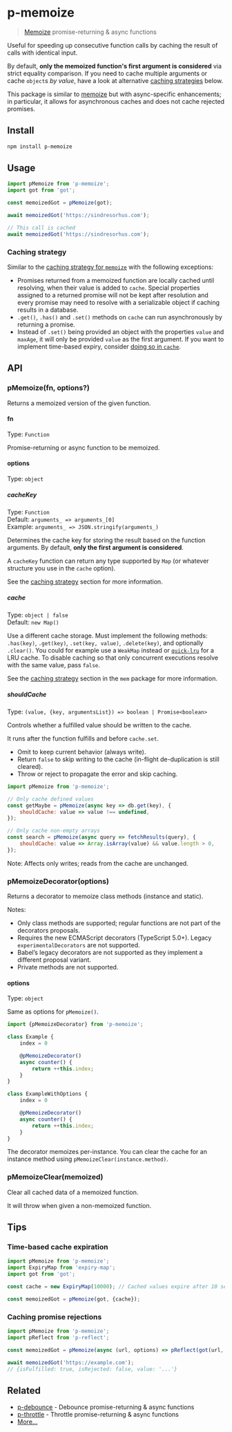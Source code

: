 # p-memoize

> [Memoize](https://en.wikipedia.org/wiki/Memoization) promise-returning & async functions

Useful for speeding up consecutive function calls by caching the result of calls with identical input.

<!-- Please keep this section in sync with https://github.com/sindresorhus/memoize/blob/main/readme.md -->

By default, **only the memoized function's first argument is considered** via strict equality comparison. If you need to cache multiple arguments or cache `object`s *by value*, have a look at alternative [caching strategies](#caching-strategy) below.

This package is similar to [memoize](https://github.com/sindresorhus/memoize) but with async-specific enhancements; in particular, it allows for asynchronous caches and does not cache rejected promises.

## Install

```sh
npm install p-memoize
```

## Usage

```js
import pMemoize from 'p-memoize';
import got from 'got';

const memoizedGot = pMemoize(got);

await memoizedGot('https://sindresorhus.com');

// This call is cached
await memoizedGot('https://sindresorhus.com');
```

### Caching strategy

Similar to the [caching strategy for `memoize`](https://github.com/sindresorhus/memoize#options) with the following exceptions:

- Promises returned from a memoized function are locally cached until resolving, when their value is added to `cache`. Special properties assigned to a returned promise will not be kept after resolution and every promise may need to resolve with a serializable object if caching results in a database.
- `.get()`, `.has()` and `.set()` methods on `cache` can run asynchronously by returning a promise.
- Instead of `.set()` being provided an object with the properties `value` and `maxAge`, it will only be provided `value` as the first argument. If you want to implement time-based expiry, consider [doing so in `cache`](#time-based-cache-expiration).

## API

### pMemoize(fn, options?)

Returns a memoized version of the given function.

#### fn

Type: `Function`

Promise-returning or async function to be memoized.

#### options

Type: `object`

##### cacheKey

Type: `Function`\
Default: `arguments_ => arguments_[0]`\
Example: `arguments_ => JSON.stringify(arguments_)`

Determines the cache key for storing the result based on the function arguments. By default, **only the first argument is considered**.

A `cacheKey` function can return any type supported by `Map` (or whatever structure you use in the `cache` option).

See the [caching strategy](#caching-strategy) section for more information.

##### cache

Type: `object | false`\
Default: `new Map()`

Use a different cache storage. Must implement the following methods: `.has(key)`, `.get(key)`, `.set(key, value)`, `.delete(key)`, and optionally `.clear()`. You could for example use a `WeakMap` instead or [`quick-lru`](https://github.com/sindresorhus/quick-lru) for a LRU cache. To disable caching so that only concurrent executions resolve with the same value, pass `false`.

See the [caching strategy](https://github.com/sindresorhus/mem#caching-strategy) section in the `mem` package for more information.

##### shouldCache

Type: `(value, {key, argumentsList}) => boolean | Promise<boolean>`

Controls whether a fulfilled value should be written to the cache.

It runs after the function fulfills and before `cache.set`.

- Omit to keep current behavior (always write).
- Return `false` to skip writing to the cache (in-flight de-duplication is still cleared).
- Throw or reject to propagate the error and skip caching.

```js
import pMemoize from 'p-memoize';

// Only cache defined values
const getMaybe = pMemoize(async key => db.get(key), {
	shouldCache: value => value !== undefined,
});

// Only cache non-empty arrays
const search = pMemoize(async query => fetchResults(query), {
	shouldCache: value => Array.isArray(value) && value.length > 0,
});
```

Note: Affects only writes; reads from the cache are unchanged.

### pMemoizeDecorator(options)

Returns a decorator to memoize class methods (instance and static).

Notes:

- Only class methods are supported; regular functions are not part of the decorators proposals.
- Requires the new ECMAScript decorators (TypeScript 5.0+). Legacy `experimentalDecorators` are not supported.
- Babel’s legacy decorators are not supported as they implement a different proposal variant.
- Private methods are not supported.

#### options

Type: `object`

Same as options for `pMemoize()`.

```ts
import {pMemoizeDecorator} from 'p-memoize';

class Example {
	index = 0

	@pMemoizeDecorator()
	async counter() {
		return ++this.index;
	}
}

class ExampleWithOptions {
	index = 0

	@pMemoizeDecorator()
	async counter() {
		return ++this.index;
	}
}
```

The decorator memoizes per-instance. You can clear the cache for an instance method using `pMemoizeClear(instance.method)`.

### pMemoizeClear(memoized)

Clear all cached data of a memoized function.

It will throw when given a non-memoized function.

## Tips

### Time-based cache expiration

```js
import pMemoize from 'p-memoize';
import ExpiryMap from 'expiry-map';
import got from 'got';

const cache = new ExpiryMap(10000); // Cached values expire after 10 seconds

const memoizedGot = pMemoize(got, {cache});
```

### Caching promise rejections

```js
import pMemoize from 'p-memoize';
import pReflect from 'p-reflect';

const memoizedGot = pMemoize(async (url, options) => pReflect(got(url, options)));

await memoizedGot('https://example.com');
// {isFulfilled: true, isRejected: false, value: '...'}
```

## Related

- [p-debounce](https://github.com/sindresorhus/p-debounce) - Debounce promise-returning & async functions
- [p-throttle](https://github.com/sindresorhus/p-throttle) - Throttle promise-returning & async functions
- [More…](https://github.com/sindresorhus/promise-fun)
